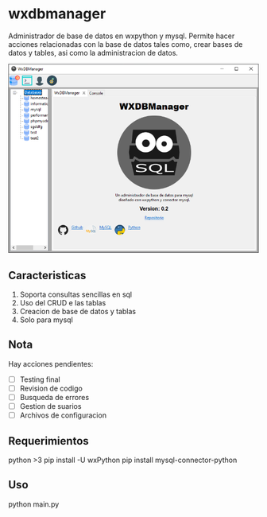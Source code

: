 # wxdbmanager
Administrador de base de datos en wxpython y mysql. Permite hacer acciones relacionadas con la base de datos tales como, crear bases de datos y tables, asi como la administracion de datos.

![](https://github.com/jucarhev/wxdbmanager/blob/master/001.PNG)

## Caracteristicas
1. Soporta consultas sencillas en sql
2. Uso del CRUD e las tablas
3. Creacion de base de datos y tablas
4. Solo para mysql

## Nota
Hay acciones pendientes:
- [ ] Testing final
- [ ] Revision de codigo
- [ ] Busqueda de errores
- [ ] Gestion de suarios
- [ ] Archivos de configuracion

## Requerimientos
python >3
pip install -U wxPython
pip install mysql-connector-python


## Uso
python main.py